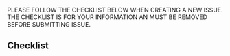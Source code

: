 PLEASE FOLLOW THE CHECKLIST BELOW WHEN CREATING A NEW ISSUE. THE CHECKLIST IS
FOR YOUR INFORMATION AN MUST BE REMOVED BEFORE SUBMITTING ISSUE.

## Checklist

